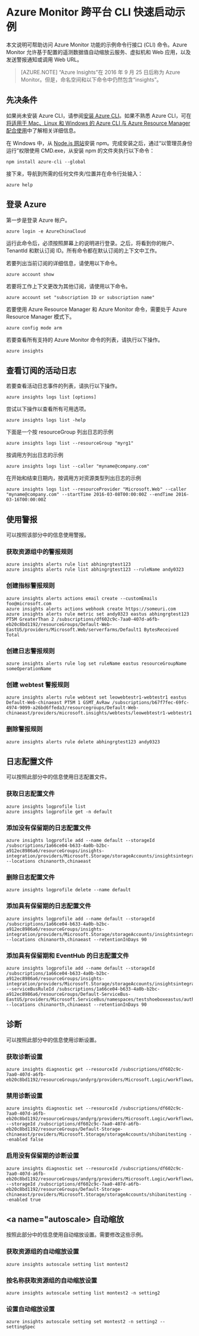 <properties
	pageTitle="Azure Insights：Azure Insights CLI 快速入门示例 | Azure"
	description="示例 CLI 命令可以帮助访问 Azure Insights 监视功能。Azure Insights 是一种 Azure 服务，允许你基于配置的遥测数据值自动缩放云服务、虚拟机和 Web Apps、发送警报通知或调用 Web URL。"
	authors="kamathashwin"
	manager=""
	editor=""
	services="monitoring-and-diagnostics"
	documentationCenter="monitoring-and-diagnostics"/>  


<tags
	ms.service="monitoring-and-diagnostics"
	ms.workload="na"
	ms.tgt_pltfrm="na"
	ms.devlang="na"
	ms.topic="article"
	ms.date="09/08/2016"
	ms.author="ashwink"
	wacn.date="12/05/2016"/>  


# Azure Monitor 跨平台 CLI 快速启动示例

本文说明可帮助访问 Azure Monitor 功能的示例命令行接口 (CLI) 命令。Azure Monitor 允许基于配置的遥测数据值自动缩放云服务、虚拟机和 Web 应用，以及发送警报通知或调用 Web URL。

> [AZURE.NOTE]
“Azure Insights”在 2016 年 9 月 25 日后称为 Azure Monitor。但是，命名空间和以下命令中仍然包含“insights”。
> 
> 

## 先决条件

如果尚未安装 Azure CLI，请参阅[安装 Azure CLI](/documentation/articles/xplat-cli-install/)。如果不熟悉 Azure CLI，可在[将适用于 Mac、Linux 和 Windows 的 Azure CLI 与 Azure Resource Manager 配合使用](/documentation/articles/xplat-cli-azure-resource-manager/)中了解相关详细信息。


在 Windows 中，从 [Node.js 网站](https://nodejs.org/)安装 npm。完成安装之后，通过“以管理员身份运行”权限使用 CMD.exe，从安装 npm 的文件夹执行以下命令：

```
npm install azure-cli --global
```

接下来，导航到所需的任何文件夹/位置并在命令行处输入：

```
azure help
```

## 登录 Azure

第一步是登录 Azure 帐户。

```
azure login -e AzureChinaCloud 
```

运行此命令后，必须按照屏幕上的说明进行登录。之后，将看到你的帐户、TenantId 和默认订阅 ID。所有命令都在默认订阅的上下文中工作。

若要列出当前订阅的详细信息，请使用以下命令。

```
azure account show
```

若要将工作上下文更改为其他订阅，请使用以下命令。

```
azure account set "subscription ID or subscription name"
```

若要使用 Azure Resource Manager 和 Azure Monitor 命令，需要处于 Azure Resource Manager 模式下。

```
azure config mode arm
```

若要查看所有支持的 Azure Monitor 命令的列表，请执行以下操作。

```
azure insights
```

## 查看订阅的活动日志
若要查看活动日志事件的列表，请执行以下操作。

```
azure insights logs list [options]
```

尝试以下操作以查看所有可用选项。

```
azure insights logs list -help
```

下面是一个按 resourceGroup 列出日志的示例

```
azure insights logs list --resourceGroup "myrg1"
```

按调用方列出日志的示例

```
azure insights logs list --caller "myname@company.com"
```

在开始和结束日期内，按调用方对资源类型列出日志的示例

```
azure insights logs list --resourceProvider "Microsoft.Web" --caller "myname@company.com" --startTime 2016-03-08T00:00:00Z --endTime 2016-03-16T00:00:00Z
```

## <a name="work-with-alerts"></a> 使用警报
可以按照该部分中的信息使用警报。

### 获取资源组中的警报规则

```
azure insights alerts rule list abhingrgtest123
azure insights alerts rule list abhingrgtest123 --ruleName andy0323
```

### 创建指标警报规则

```
azure insights alerts actions email create --customEmails foo@microsoft.com
azure insights alerts actions webhook create https://someuri.com
azure insights alerts rule metric set andy0323 eastus abhingrgtest123 PT5M GreaterThan 2 /subscriptions/df602c9c-7aa0-407d-a6fb-eb20c8bd1192/resourceGroups/Default-Web-EastUS/providers/Microsoft.Web/serverfarms/Default1 BytesReceived Total
```

### 创建日志警报规则

```
azure insights alerts rule log set ruleName eastus resourceGroupName someOperationName
```

### 创建 webtest 警报规则

```
azure insights alerts rule webtest set leowebtestr1-webtestr1 eastus Default-Web-chinaeast PT5M 1 GSMT_AvRaw /subscriptions/b67f7fec-69fc-4974-9099-a26bd6ffeda3/resourcegroups/Default-Web-chinaeast/providers/microsoft.insights/webtests/leowebtestr1-webtestr1
```

### 删除警报规则

```
azure insights alerts rule delete abhingrgtest123 andy0323
```

## 日志配置文件
可以按照此部分中的信息使用日志配置文件。

### 获取日志配置文件

```
azure insights logprofile list
azure insights logprofile get -n default
```


### 添加没有保留期的日志配置文件

```
azure insights logprofile add --name default --storageId /subscriptions/1a66ce04-b633-4a0b-b2bc-a912ec8986a6/resourceGroups/insights-integration/providers/Microsoft.Storage/storageAccounts/insightsintegration7777 --locations chinanorth,chinaeast
```

### 删除日志配置文件

```
azure insights logprofile delete --name default
```

### 添加具有保留期的日志配置文件

```
azure insights logprofile add --name default --storageId /subscriptions/1a66ce04-b633-4a0b-b2bc-a912ec8986a6/resourceGroups/insights-integration/providers/Microsoft.Storage/storageAccounts/insightsintegration7777 --locations chinanorth,chinaeast --retentionInDays 90
```

### 添加具有保留期和 EventHub 的日志配置文件

```
azure insights logprofile add --name default --storageId /subscriptions/1a66ce04-b633-4a0b-b2bc-a912ec8986a6/resourceGroups/insights-integration/providers/Microsoft.Storage/storageAccounts/insightsintegration7777 --serviceBusRuleId /subscriptions/1a66ce04-b633-4a0b-b2bc-a912ec8986a6/resourceGroups/Default-ServiceBus-EastUS/providers/Microsoft.ServiceBus/namespaces/testshoeboxeastus/authorizationrules/RootManageSharedAccessKey --locations chinanorth,chinaeast --retentionInDays 90
```


## 诊断
可以按照此部分中的信息使用诊断设置。

### 获取诊断设置

```
azure insights diagnostic get --resourceId /subscriptions/df602c9c-7aa0-407d-a6fb-eb20c8bd1192/resourceGroups/andyrg/providers/Microsoft.Logic/workflows/andy0315logicapp
```

### 禁用诊断设置

```
azure insights diagnostic set --resourceId /subscriptions/df602c9c-7aa0-407d-a6fb-eb20c8bd1192/resourceGroups/andyrg/providers/Microsoft.Logic/workflows/andy0315logicapp --storageId /subscriptions/df602c9c-7aa0-407d-a6fb-eb20c8bd1192/resourceGroups/Default-Storage-chinaeast/providers/Microsoft.Storage/storageAccounts/shibanitesting --enabled false
```

### 启用没有保留期的诊断设置

```
azure insights diagnostic set --resourceId /subscriptions/df602c9c-7aa0-407d-a6fb-eb20c8bd1192/resourceGroups/andyrg/providers/Microsoft.Logic/workflows/andy0315logicapp --storageId /subscriptions/df602c9c-7aa0-407d-a6fb-eb20c8bd1192/resourceGroups/Default-Storage-chinaeast/providers/Microsoft.Storage/storageAccounts/shibanitesting --enabled true
```


## <a name="autoscale></a> 自动缩放
按照此部分中的信息使用自动缩放设置。需要修改这些示例。

### 获取资源组的自动缩放设置

```
azure insights autoscale setting list montest2
```

### 按名称获取资源组的自动缩放设置

```
azure insights autoscale setting list montest2 -n setting2
```


### 设置自动缩放设置

```
azure insights autoscale setting set montest2 -n setting2 --settingSpec
```

<!---HONumber=Mooncake_0503_2016-->